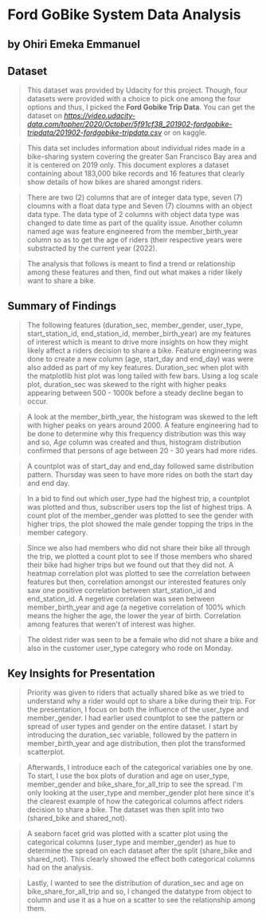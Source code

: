 # Ford GoBike System Data Analysis
## by Ohiri Emeka Emmanuel


## Dataset

> This dataset was provided by Udacity for this project. Though, four datasets were provided with a choice to pick one among the four options and thus, I picked the **Ford Gobike Trip Data**. You can get the dataset on *https://video.udacity-data.com/topher/2020/October/5f91cf38_201902-fordgobike-tripdata/201902-fordgobike-tripdata.csv* or on kaggle.

> This data set includes information about individual rides made in a bike-sharing system covering the greater San Francisco Bay area and it is centered on 2019 only. This document explores a dataset containing about 183,000 bike records and 16 features that clearly show details of how bikes are shared amongst riders.

> There are two (2) columns that are of integer data type, seven (7) cloumns with a float data type and Seven (7) cloumns with an object data type. The data type of 2 columns with object data type was changed to date time as part of the quality issue. Another column named age was feature engineered from the member_birth_year column so as to get the age of riders (their respective years were substracted by the current year (2022).


> The analysis that follows is meant to find a trend or relationship among these features and then, find out what makes a rider likely want to share a bike.


## Summary of Findings


> The following features (duration_sec, member_gender, user_type, start_station_id, end_station_id, member_birth_year) are my features of interest which is meant to drive more insights on how they might likely affect a riders decision to share a bike. Feature engineering was done to create a new column (age, start_day and end_day) was were also added as part of my key features. Duration_sec when plot with the matplotlib hist plot was long tailed with few bars. Using a log scale plot, duration_sec was skewed to the right with higher peaks appearing between 500 - 1000k before a steady decline began to occur.

> A look at the member_birth_year, the histogram was skewed to the left with higher peaks on years around 2000. A feature engineering had to be done to determine why this frequency distribution was this way and so, *Age* column was created and thus, histogram distribution confirmed that persons of age between 20 - 30 years had more rides.

> A countplot was of start_day and end_day followed same distribution pattern. Thursday was seen to have more rides on both the start day and end day.

> In a bid to find out which user_type had the highest trip, a countplot was plotted and thus, subscriber users top the list of highest trips. A count plot of the member_gender was plotted to see the gender with higher trips, the plot showed the male gender topping the trips in the member category.

> Since we also had members who did not share their bike all through the trip, we plotted a count plot to see if those members who shared their bike had higher trips but we found out that they did not. A heatmap correlation plot was plotted to see the correlation between features but then, correlation amongst our interested features only saw one positive correlation between start_station_id and end_station_id. A negetive correlation was seen between member_birth_year and age (a negetive correlation of 100% which means the higher the age, the lower the year of birth. Correlation among features that weren't of interest was higher.

> The oldest rider was seen to be a female who did not share a bike and also in the customer user_type category who rode on Monday.




## Key Insights for Presentation


> Priority was given to riders that actually shared bike as we tried to understand why a rider would opt to share a bike during their trip. For the presentation, I focus on both the influence of the user_type and member_gender. I had earlier used countplot to see the pattern or spread of user types and gender on the entire dataset. I start by introducing the duration_sec variable, followed by the pattern in member_birth_year and age distribution, then plot the transformed scatterplot.

> Afterwards, I introduce each of the categorical variables one by one. To start, I use the box plots of duration and age on user_type, member_gender and bike_share_for_all_trip to see the spread. I'm only looking at the user_type and member_gender plot here since it's the clearest example of how the categorical columns affect riders decision to share a bike. The dataset was then split into two (shared_bike and shared_not).

> A seaborn facet grid was plotted with a scatter plot using the categorical columns (user_type and member_gender) as hue to determine the spread on each dataset after the split (share_bike and shared_not). This clearly showed the effect both categorical columns had on the analysis.

> Lastly, I wanted to see the distribution of duration_sec and age on bike_share_for_all_trip and so, I changed the datatype from object to column and use it as a hue on a scatter to see the relationship among them.